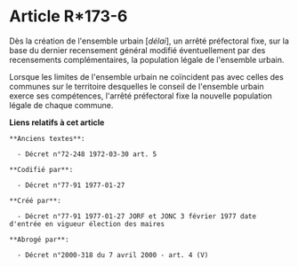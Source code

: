 # Article R*173-6

Dès la création de l'ensemble urbain [*délai*], un arrêté préfectoral fixe, sur la base du dernier recensement général
modifié éventuellement par des recensements complémentaires, la population légale de l'ensemble urbain. 

Lorsque les limites de l'ensemble urbain ne coïncident pas avec celles des communes sur le territoire desquelles le conseil
de l'ensemble urbain exerce ses compétences, l'arrêté préfectoral fixe la nouvelle population légale de chaque commune.

**Liens relatifs à cet article**

	**Anciens textes**:

	  - Décret n°72-248 1972-03-30 art. 5

	**Codifié par**:

	  - Décret n°77-91 1977-01-27

	**Créé par**:

	  - Décret n°77-91 1977-01-27 JORF et JONC 3 février 1977 date d'entrée en vigueur élection des maires

	**Abrogé par**:

	  - Décret n°2000-318 du 7 avril 2000 - art. 4 (V)
